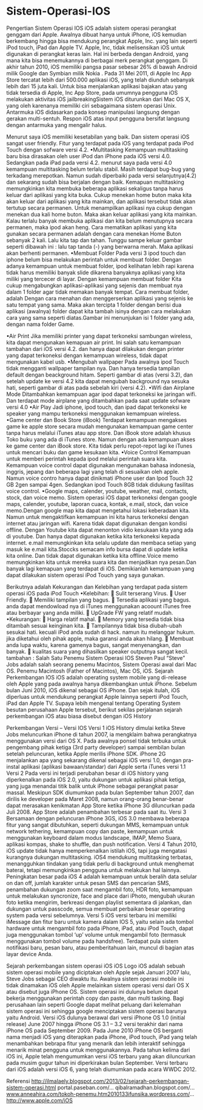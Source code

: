 # Sistem-Operasi-IOS

Pengertian Sistem Operasi IOS
     iOS adalah sistem operasi perangkat genggam dari Apple. Awalnya dibuat hanya untuk iPhone, iOS kemudian berkembang hingga bisa mendukung perangkat Apple, Inc. yang lain seperti iPod touch, iPad dan Apple TV. Apple, Inc, tidak melisensikan iOS untuk digunakan di perangkat keras lain. Hal ini berbeda dengan Android, yang mana kita bisa menemukannya di berbagai merk perangkat genggam.
     Di akhir tahun 2010, iOS memiliki pangsa pasar sebesar 26% di bawah Android milik Google dan Symbian milik Nokia . Pada 31 Mei 2011, di Apple Inc App Store tercatat lebih dari 500.000 aplikasi iOS, yang telah diunduh sebanyak lebih dari 15 juta kali. Untuk bisa menjalankan aplikasi bajakan atau yang tidak tersedia di Apple, Inc App Store, pada umumnya pengguna iOS melakukan aktivitas iOS jailbreakingSistem iOS diturunkan dari Mac OS X, yang oleh karenanya memiliki ciri sebagaimana sistem operasi Unix. Antarmuka iOS didasarkan pada konsep manipulasi langsung dengan gerakan multi-sentuh. Respon iOS atas input pengguna bersifat langsung dengan antarmuka yang mengalir halus.

Menurut saya iOS memiliki kesetabilan yang baik. Dan sistem operasi iOS sangat user friendly.
Fitur  yang terdapat pada iOS yang terdapat pada iPod Touch dengan sofware versi 4.2.
•Multitasking
Kemampuan multitasking baru bisa dirasakan oleh user iPod dan iPhone  pada iOS versi 4.0. Sedangkan pada iPad pada versi 4.2. menurut saya pada versi 4.0 kemampuan multitasking belum terlalu stabil. Masih terdapat bug-bug yang terkadang merepotkan. Namun sudah diperbaiki pada versi selanjutnya(4.2) dan sekarang sudah bisa berjalan dengan baik. Kemapuan multitasking memungkinkan kita membuka beberapa aplikasi sekaligus tanpa harus keluar dari aplikasi yang kita buka. Cukup menekan home buton maka kita akan keluar dari aplikasi yang kita mainkan, dan aplikasi tersebut tidak akan tertutup secara permanen. Untuk menampilkan aplikasi nya cukup dengan menekan dua kali home buton. Maka akan keluar aplikasi yang kita mainkan. Kalau terlalu banyak membuka aplikasi dan kita belum menutupnya secara permanen, maka ipod akan heng. Cara mematikan aplikasi yang kita gunakan secara permanen adalah dengan cara menekan Home Buton sebanyak 2 kali. Lalu kita tap dan tahan. Tunggu sampe keluar gambar seperti dibawah ini :
lalu tap tanda (-) yang berwarna merah. Maka aplikasi akan berhenti permanen. 
•Membuat Folder
Pada versi 3 ipod touch dan iphone belum bisa melakukan perintah untuk membuat folder. Dengan adanya kemampuan untuk membuat folder,  ipod kelihatan lebih rapi karena tidak harus memiliki banyak slide dikarena banyaknya aplikasi yang kita miliki yang tercecer di layar. Dengan kemampuan membuat folder  Kita cukup mengabungkan aplikasi-aplikasi yang sejenis dan membuat nya dalam 1 folder agar tidak memakan banyak tempat. Cara membuat folder, adalah Dengan cara menahan dan menggerserkan aplikasi yang sejenis ke satu tempat yang sama. Maka akan tercipta 1 folder dengan berisi dua aplikasi (awalnya) folder dapat kita tambah isinya dengan cara melakukan cara yang sama seperti diatas.Gambar ini menunjukan isi 1 folder yang ada, dengan nama folder Game.

•Air Print
Jika memiliki printer yang dapat terkoneksi sambungan wireless, kita dapat mengunakan kemapuan air print. Ini salah satu kemampuan tambahan dari iOS versi 4.2. dan hanya dapat dilakukan dengan printer yang dapat terkoneksi dengan kemampuan wireless, tidak dapat mengunakan kabel usb.
•Mengubah wallpaper
Pada awalnya ipod Touch tidak mengganti wallpaper tampilan nya. Dan hanya tersedia tampilan default dengan beackground hitam. Seperti gambar di atas (versi 3.2), dan setelah update ke versi 4.2 kita dapat mengubah background nya sesuka hati, seperti gambar di atas pada sebelah kiri (versi 4.2).
•Wifi dan Airplane Mode
Ditambahkan kemampuan agar ipod dapat terkoneksi ke jaringan wifi. Dan terdapat mode airplane yang ditambahkan pada saat update sofware versi 4.0
•Air Play
Jadi iphone, ipod touch, dan ipad dapat terkoneksi ke speaker yang mampu terkoneksi menggunakan kemampuan wireless.
•Game center dan Book Store (iBook)
Terdapat kemampuan mengakses game ke apple store secara mudah mengunakan kemampuan game center tanpa harus melalui iTunes atau app store. Dan iBook store adalah khusus Toko buku yang ada di iTunes store. Namun dengan ada kemampuan akses ke game center dan iBook store. Kita tidak perlu repot-repot lagi ke iTunes untuk mencari buku dan game kesukaan kita.
•Voice Control
Kemampuan untuk memberi perintah kepada ipod melalui perintah suara kita. Kemampuan voice control dapat digunakan mengunakan bahasa indonesia, inggris, jepang dan beberapa lagi yang telah di sesuaikan oleh apple. Namun voice contro hanya dapat dinikmati iPhone user dan Ipod Touch 32 GB 2gen sampai 4gen. Sedangkan ipod Touch 8GB tidak didukung fasilitas voice control.
•Google maps, calender, youtube, weather, mail, contacts, stock, dan voice memo.
Sistem operasi iOS dapat terkoneksi dengan google maps, calender, youtube, laporan cuaca, kontak, e.mail, stock, dan voice memo.Dengan google map kita dapat mengetahui lokasi keberadaan kita. Namun untuk mengaktifkan kemampuan ini kita harus terkoneksi dengan internet atau jaringan wifi. Karena tidak dapat digunakan dengan kondisi offline.
Dengan Youtube kita dapat menonton vidio kesukaan kita yang ada di youtube. Dan hanya dapat digunakan ketika kita terkoneksi kepada internet. e.mail memungkinkan kita selalu update dan membaca setiap yang masuk ke e.mail kita.Stoccks semacam info bursa dapat di update ketika kita online. Dan tidak dapat digunakan ketika kita offline.Voice memo memungkinkan kita untuk mereka suara kita dan menjadikan nya pesan.Dan banyak lagi kemapuan yang terdapat di iOS. Demikianlah kemampuan yang dapat dilakukan sistem operasi iPod Touch yang saya gunakan.

Berikutnya adalah Kekurangan dan Kelebihan yang terdapat pada sistem operasi iOS pada iPod Touch 
•Kelebihan:
	Sulit terserang Virus.
	User Friendly.
	Memiliki tampilan yang bagus.
	Tersedia aplikasi yang bagus. anda dapat mendowload nya di iTunes menggunakan acoount iTunes free atau berbayar yang anda miliki.
	UpGrade FW yang relatif mudah.
•Kekurangan:
	Harga relatif mahal.
	Memory yang tersedia tidak bisa ditambah sesuai keinginan kita.
	Tampilannya tidak bisa diubah-ubah sesukai hati. kecuali iPod anda sudah di hack. namun itu melanggar hukum. jika diketahui oleh pihak apple, maka garansi anda akan hilang.
	 Membuat anda lupa waktu, karena gamenya bagus, sangat menyenangkan, dan banyak.
	kualitas suara yang dihasilkan speaker outputnya sangat kecil.
tambahan :
Salah Satu Penemu Sistem Operasi IOS
     Steven Paul “Steve” Jobs adalah salah seorang penemu Macintos, Sistem Operasi awal dari Mac OS. Penemu Macintosh (Father of Macintos), Mac OS, iOS.
Sejarah Perkembangan IOS
iOS adalah operating system mobile yang di-release oleh Apple yang pada awalnya hanya dikembangkan untuk iPhone. Sebelum bulan Juni 2010, iOS dikenal sebagai OS iPhone. Dan sejak itulah, iOS diperluas untuk mendukung perangkat Apple lainnya seperti iPod Touch, iPad dan Apple TV.
  	Supaya lebih mengenal tentang Operating System besutan perusahaan Apple tersebut, berikut sekilas perjalanan sejarah perkembangan iOS atau biasa disebut dengan iOS History









Perkembangan Versi – Versi IOS
Versi 1
iOS History dimulai ketika Steve Jobs meluncurkan iPhone di tahun 2007, ia mengklaim bahwa perangkatnya menggunakan versi dari OS X. Pada awalnya ponsel tidak terbuka untuk pengembang pihak ketiga (3rd party developer) sampai sembilan bulan setelah peluncuran, ketika Apple merilis iPhone SDK.
iPhone 2G menjalankan apa yang sekarang dikenal sebagai iOS versi 1.0, dengan pra-instal aplikasi (aplikasi bawaan/standar) dari Apple serta iTunes versi 1.1
Versi 2
Pada versi ini terjadi perubahan besar di iOS history yang diperkenalkan pada iOS 2.0, yaitu dukungan untuk aplikasi pihak ketiga, yang juga menandai titik balik untuk iPhone sebagai perangkat pasar massal. Meskipun SDK diumumkan pada bulan September tahun 2007, dan dirilis ke developer pada Maret 2008, namun orang-orang benar-benar dapat merasakan kenikmatan App Store ketika iPhone 3G diluncurkan pada Juli 2008.
App Store adalah penambahan terbesar pada saat itu.
Versi 3
Bersamaan dengan peluncuran iPhone 3GS, iOS 3.0 membawa beberapa fitur yang sangat dibutuhkan, seperti dukungan MMS, kemampuan untuk network tethering, kemampuan copy dan paste, kemampuan untuk menggunakan keyboard dalam modus landscape, IMAP, Memo Suara, aplikasi kompas, shake to shuffle, dan push notification.
Versi 4
Tahun 2010, iOS update tidak hanya memperkenalkan istilah iOS, tapi juga mengatasi kurangnya dukungan multitasking. iOS4 mendukung multitasking terbatas, menangguhkan tindakan yang tidak perlu di background untuk menghemat baterai, tetapi memungkinkan pengguna untuk melakukan hal lainnya.
Peningkatan besar pada iOS 4 adalah kemampuan untuk beralih data selular on dan off, jumlah karakter untuk pesan SMS dan pencarian SMS, penambahan dukungan zoom saat mengambil foto, HDR foto, kemampuan untuk melakukan syncronize, face and place dari iPhoto, mengubah ukuran foto ketika mengirim, berkreasi dengan playlist sementara di jalankan, dan dukungan untuk passcode, semua membuat perbaikan besar operating system pada versi sebelumnya.
Versi 5
iOS versi terbaru ini memiliki iMessage dan fitur baru untuk kamera dalam IOS 5, yaitu selain ada tombol hardware untuk mengambil foto pada iPhone, iPad, atau iPod Touch, dapat juga menggunakan tombol ‘up’ volume untuk mengambil foto (termasuk menggunakan tombol volume pada handsfree). Terdapat pula sistem notifikasi baru, pesan baru, atau pemberitahuan lain, muncul di bagian atas layar device Anda.

Sejarah perkembangan sistem operasi iOS
iOS Logo
iOS adalah sebuah sistem operasi mobile yang diciptakan oleh Apple sejak Januari 2007 lalu, Steve Jobs sebagai CEO diwaktu itu. Awalnya sistem operasi mobile ini tidak dinamakan iOS oleh Apple melainkan sistem operasi versi dari OS X atau disebut juga iPhone OS. Sistem operasi ini dulunya belum dapat bekerja menggunakan perintah copy dan paste, dan multi tasking. Bagi perusahaan lain seperti Google dapat melihat peluang dari kelemahan sistem operasi ini sehingga google menciptakan sistem operasi barunya yaitu Android. Versi iOS dulunya berawal dari versi iPhone OS 1.0 (initial release) June 2007 hingga iPhone OS 3.1 – 3.2 versi terakhir dari nama iPhone OS pada September 2009.
Pada June 2010 iPhone OS berganti nama menjadi iOS yang diterapkan pada iPhone, iPod touch, iPad yang telah menambahkan bebrapa fitur yang menarik dan lebih interaktif sehingga menarik minat pengguna untuk menggunakannya.
Pada tahun kelima dari iOS ini, Apple telah mengumumkan versi iOS terbaru yang akan diluncurkan pada musim gugur tahun ini diperkirakan bulan September. Versi terbaru dari iOS adalah versi iOS 6, yang telah diumumkan pada acara WWDC 2012.

Referensi
http://ilmalaely.blogspot.com/2013/02/sejarah-perkembangan-sistem-operasi.html
portal.paseban.com/...
qibalramadhan.blogspot.com/...
www.anneahira.com/tokoh-penemu.htm2010133ifunsika.wordpress.com/...
http://www.apple.com/iOS

